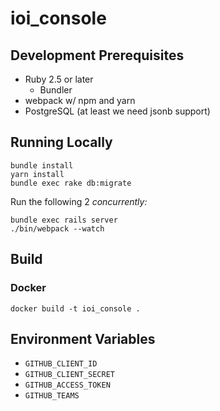# ioi_console

## Development Prerequisites

- Ruby 2.5 or later
  - Bundler
- webpack w/ npm and yarn
- PostgreSQL (at least we need jsonb support)

## Running Locally

```
bundle install 
yarn install
bundle exec rake db:migrate
```

Run the following 2 _concurrently:_

```
bundle exec rails server
./bin/webpack --watch
```

## Build

### Docker

```
docker build -t ioi_console .
```

## Environment Variables

- `GITHUB_CLIENT_ID`
- `GITHUB_CLIENT_SECRET`
- `GITHUB_ACCESS_TOKEN`
- `GITHUB_TEAMS`
